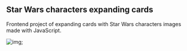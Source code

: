 ## Star Wars characters expanding cards

Frontend project of expanding cards with Star Wars characters images made with JavaScript.

![img](/assets/expandingCards.gif);